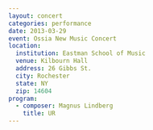 ```yaml
---
layout: concert
categories: performance
date: 2013-03-29
event: Ossia New Music Concert
location:
  institution: Eastman School of Music
  venue: Kilbourn Hall
  address: 26 Gibbs St.
  city: Rochester
  state: NY
  zip: 14604
program:
  - composer: Magnus Lindberg
    title: UR
---
```

